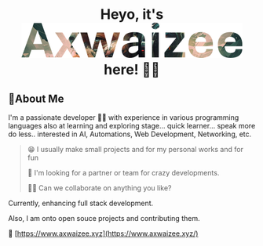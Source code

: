 <div align="center">
<h1> Heyo, it's <img src="assets/Axwaizee.png"> here! 🧑‍💻
</h1>
</div>

## 🧬About Me

I'm a passionate developer 👩‍💻 with experience in various programming languages also at learning and exploring stage... quick learner... speak more do less.. interested in AI, Automations, Web Development, Networking, etc. 

> 😁 I usually make small projects and for my personal works and for fun
>
> 🤔 I'm looking for a partner or team for crazy developments.
>
> 👯‍♀️ Can we collaborate on anything you like?

Currently, enhancing full stack development.

Also, I am onto open souce projects and contributing them.

🔗 [https://www.axwaizee.xyz](https://www.axwaizee.xyz/)
